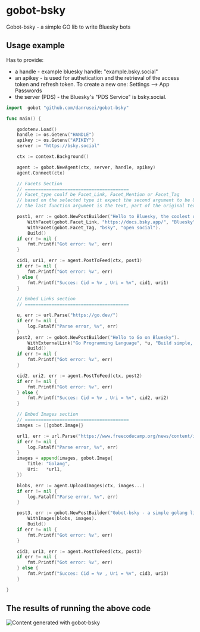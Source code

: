 # gobot-bsky

Gobot-bsky - a simple GO lib to write Bluesky bots

## Usage example

Has to provide:

* a handle -  example bluesky handle: "example.bsky.social"
* an apikey - is used for authetication and the retrieval of the access token and refresh token. To create a new one: Settings --> App Passwords 
* the server (PDS) - the Bluesky's "PDS Service" is bsky.social. 

```go
import 	gobot "github.com/danrusei/gobot-bsky"

func main() {

	godotenv.Load()
	handle := os.Getenv("HANDLE")
	apikey := os.Getenv("APIKEY")
	server := "https://bsky.social"

	ctx := context.Background()

	agent := gobot.NewAgent(ctx, server, handle, apikey)
	agent.Connect(ctx)

	// Facets Section
	// =======================================
	// Facet_type coulf be Facet_Link, Facet_Mention or Facet_Tag
	// based on the selected type it expect the second argument to be URI, DID, or TAG
	// the last function argument is the text, part of the original text that is modifiend in Richtext

	post1, err := gobot.NewPostBuilder("Hello to Bluesky, the coolest open social network").
		WithFacet(gobot.Facet_Link, "https://docs.bsky.app/", "Bluesky").
		WithFacet(gobot.Facet_Tag, "bsky", "open social").
		Build()
	if err != nil {
		fmt.Printf("Got error: %v", err)
	}

	cid1, uri1, err := agent.PostToFeed(ctx, post1)
	if err != nil {
		fmt.Printf("Got error: %v", err)
	} else {
		fmt.Printf("Succes: Cid = %v , Uri = %v", cid1, uri1)
	}

	// Embed Links section
	// =======================================

	u, err := url.Parse("https://go.dev/")
	if err != nil {
		log.Fatalf("Parse error, %v", err)
	}
	post2, err := gobot.NewPostBuilder("Hello to Go on Bluesky").
		WithExternalLink("Go Programming Language", *u, "Build simple, secure, scalable systems with Go").
		Build()
	if err != nil {
		fmt.Printf("Got error: %v", err)
	}

	cid2, uri2, err := agent.PostToFeed(ctx, post2)
	if err != nil {
		fmt.Printf("Got error: %v", err)
	} else {
		fmt.Printf("Succes: Cid = %v , Uri = %v", cid2, uri2)
	}

	// Embed Images section
	// =======================================
	images := []gobot.Image{}

	url1, err := url.Parse("https://www.freecodecamp.org/news/content/images/2021/10/golang.png")
	if err != nil {
		log.Fatalf("Parse error, %v", err)
	}
	images = append(images, gobot.Image{
		Title: "Golang",
		Uri:   *url1,
	})

	blobs, err := agent.UploadImages(ctx, images...)
	if err != nil {
		log.Fatalf("Parse error, %v", err)
	}

	post3, err := gobot.NewPostBuilder("Gobot-bsky - a simple golang lib to write Bluesky bots").
		WithImages(blobs, images).
		Build()
	if err != nil {
		fmt.Printf("Got error: %v", err)
	}

	cid3, uri3, err := agent.PostToFeed(ctx, post3)
	if err != nil {
		fmt.Printf("Got error: %v", err)
	} else {
		fmt.Printf("Succes: Cid = %v , Uri = %v", cid3, uri3)
	}

}
```

## The results of running the above code

![Content generated with gobot-bsky](bsky_bot_in_go.png "Content generated with gobot-bsky")
